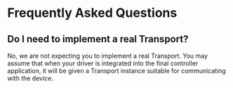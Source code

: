 # Frequently Asked Questions

## Do I need to implement a real Transport?

No, we are not expecting you to implement a real Transport. You may assume that when your driver is integrated into the
final controller application, it will be given a Transport instance suitable for communicating with the device.

